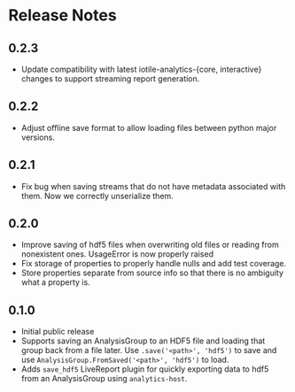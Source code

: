 # Release Notes

## 0.2.3

- Update compatibility with latest iotile-analytics-{core, interactive} changes
  to support streaming report generation.

## 0.2.2

- Adjust offline save format to allow loading files between python major versions.

## 0.2.1

- Fix bug when saving streams that do not have metadata associated with them.
  Now we correctly unserialize them.

## 0.2.0

- Improve saving of hdf5 files when overwriting old files or reading from
  nonexistent ones.  UsageError is now properly raised
- Fix storage of properties to properly handle nulls and add test coverage.
- Store properties separate from source info so that there is no ambiguity
  what a property is.

## 0.1.0

- Initial public release
- Supports saving an AnalysisGroup to an HDF5 file and loading that group back
  from a file later.  Use `.save('<path>', 'hdf5')` to save and use
  `AnalysisGroup.FromSaved('<path>', 'hdf5')` to load.
- Adds `save_hdf5` LiveReport plugin for quickly exporting data to hdf5 from an
  AnalysisGroup using `analytics-host`.
